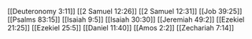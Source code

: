 [[Deuteronomy 3:11]]
[[2 Samuel 12:26]]
[[2 Samuel 12:31]]
[[Job 39:25]]
[[Psalms 83:15]]
[[Isaiah 9:5]]
[[Isaiah 30:30]]
[[Jeremiah 49:2]]
[[Ezekiel 21:25]]
[[Ezekiel 25:5]]
[[Daniel 11:40]]
[[Amos 2:2]]
[[Zechariah 7:14]]

